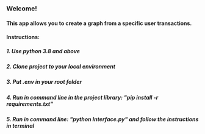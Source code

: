 ### Welcome!
#### This app allows you to create a graph from a specific user transactions.
#### Instructions:
##### 1. Use python 3.8 and above
##### 2. Clone project to your local environment
##### 3. Put .env in your root folder
##### 4. Run in command line in the project library: "pip install -r requirements.txt"
##### 5. Run in command line: "python Interface.py" and follow the instructions in terminal